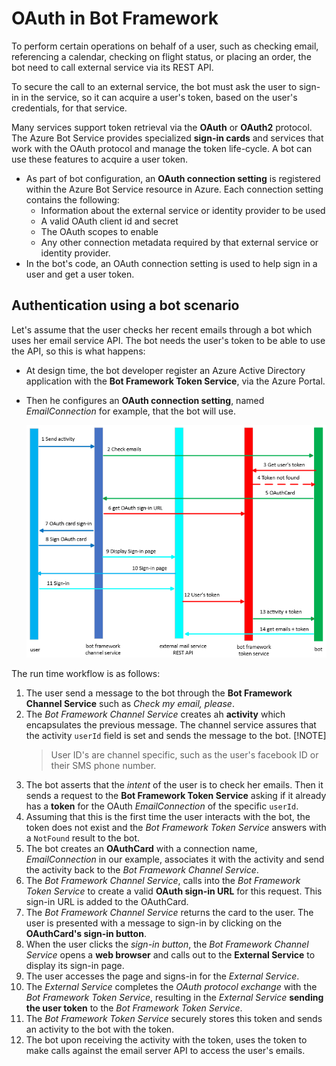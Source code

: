 # OAuth in Bot Framework

To perform certain operations on behalf of a user, such as checking email, referencing a calendar, checking on flight status, or placing an order, the bot need to call external service via its REST API.

To secure the call to an external service, the bot must ask the user to sign-in in the service, so it can acquire a user's token, based on the user's credentials, for that service.

Many services support token retrieval via the **OAuth** or **OAuth2** protocol. The Azure Bot Service provides specialized **sign-in cards** and services that work with the OAuth protocol and manage the token life-cycle. A bot can use these features to acquire a user token.

- As part of bot configuration, an **OAuth connection setting** is registered within the Azure Bot Service resource in Azure. Each connection setting contains the following:
  - Information about the external service or identity provider to be used
  - A valid OAuth client id and secret
  - The OAuth scopes to enable
  - Any other connection metadata required by that external service or identity provider.
- In the bot's code, an OAuth connection setting is used to help sign in a user and get a user token.

## Authentication using a bot scenario

Let's assume that the user checks her recent emails through a bot which uses her email service API. The bot needs the user's token to be able to use the API, so this is what happens:

- At design time, the bot developer register an Azure Active Directory application with the **Bot Framework Token Service**, via the Azure Portal.
- Then he configures an **OAuth connection setting**, named *EmailConnection* for example, that the bot will use.

    ![oauth2 flow](../../Media/Conceptual/oauth2-flow-bot.PNG)

The run time workflow is as follows:

1. The user send a message to the bot through the **Bot Framework Channel Service** such as *Check my email, please*. 
1. The *Bot Framework Channel Service* creates ah **activity** which encapsulates the previous message. The channel service assures that the activity `userId` field is set and sends the message to the bot.
     [!NOTE]
    > User ID's are channel specific, such as the user's facebook ID or their SMS phone number.
1. The bot asserts that the *intent* of the user is to check her emails. Then it sends a request to the **Bot Framework Token Service** asking if it already has a **token** for the OAuth *EmailConnection* of the specific `userId`. 
1. Assuming that this is the first time the user interacts with the bot, the token does not exist and the *Bot Framework Token Service* answers with a `NotFound` result to the bot.
1. The bot creates an **OAuthCard** with a connection name, *EmailConnection* in our example, associates it with the activity and send the activity back to the *Bot Framework Channel Service*.  
1. The *Bot Framework Channel Service*, calls into the *Bot Framework Token Service* to create a valid **OAuth sign-in URL** for this request. This sign-in URL is added to the OAuthCard.
1. The *Bot Framework Channel Service* returns the card to the user. The user is presented with a message to sign-in by clicking on the **OAuthCard's sign-in button**.
1. When the user clicks the *sign-in button*, the *Bot Framework Channel Service* opens a **web browser** and calls out to the **External Service** to display its sign-in page.
1. The user accesses the page and signs-in for the *External Service*.
1. The *External Service* completes the *OAuth protocol exchange* with the *Bot Framework Token Service*, resulting in the *External Service* **sending the user token** to the *Bot Framework Token Service*. 
1. The *Bot Framework Token Service* securely stores this token and sends an activity to the bot with the token.
1. The bot upon receiving the activity with the token, uses the token to make calls against the email server API to access the user's emails.
